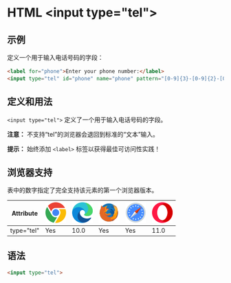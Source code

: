 HTML \<input type="tel">
===

## 示例

定义一个用于输入电话号码的字段：

```html idoc:preview:iframe
<label for="phone">Enter your phone number:</label>
<input type="tel" id="phone" name="phone" pattern="[0-9]{3}-[0-9]{2}-[0-9]{3}">
```

## 定义和用法

`<input type="tel">` 定义了一个用于输入电话号码的字段。

**注意：** 不支持“tel”的浏览器会退回到标准的“文本”输入。

**提示：** 始终添加 `<label>` 标签以获得最佳可访问性实践！

## 浏览器支持

表中的数字指定了完全支持该元素的第一个浏览器版本。

| Attribute | ![chrome][1] | ![edge][2] | ![firefox][3] | ![safari][4] | ![opera][5] |
| ------- | --- | --- | --- | --- | --- |
| type="tel" | Yes | 10.0 | Yes | Yes | 11.0 |

## 语法

```html
<input type="tel">
```

[1]: ../assets/chrome.svg
[2]: ../assets/edge.svg
[3]: ../assets/firefox.svg
[4]: ../assets/safari.svg
[5]: ../assets/opera.svg